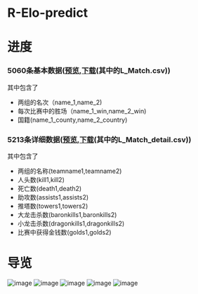 # R-Elo-predict

# 进度
### 5060条基本数据([预览](https://github.com/A-Pedestrian/R-Elo-predict/blob/master/L_Match.csv),[下载](https://github.com/A-Pedestrian/R-Elo-predict/archive/master.zip)(其中的L_Match.csv))

其中包含了 

* 两组的名次（name_1,name_2)
* 每次比赛中的胜场（name_1_win,name_2_win)
* 国籍(name_1_county,name_2_country)

### 5213条详细数据([预览](https://github.com/A-Pedestrian/R-Elo-predict/blob/master/L_Match_detail.csv),[下载](https://github.com/A-Pedestrian/R-Elo-predict/archive/master.zip)(其中的L_Match_detail.csv))

其中包含了

* 两组的名称(teamname1,teamname2)
* 人头数(kill1,kill2)
* 死亡数(death1,death2)
* 助攻数(assists1,assists2)
* 推塔数(towers1,towers2)
* 大龙击杀数(baronkills1,baronkills2)
* 小龙击杀数(dragonkills1,dragonkills2)
* 比赛中获得金钱数(golds1,golds2)


# 导览

![image](https://github.com/A-Pedestrian/R-Elo-predict/blob/master/image-floder/theory.png)
![image](https://github.com/A-Pedestrian/R-Elo-predict/blob/master/image-floder/theory_1.png)
![image](https://github.com/A-Pedestrian/R-Elo-predict/blob/master/image-floder/flow_chart.png)
![image](https://github.com/A-Pedestrian/R-Elo-predict/blob/master/image-floder/sample.png)
![image](https://github.com/A-Pedestrian/R-Elo-predict/blob/master/image-floder/work_possibility.png)

